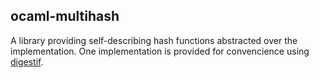 ocaml-multihash
---------------

A library providing self-describing hash functions abstracted over the implementation. One implementation is provided for convencience using [digestif](https://github.com/mirage/digestif).